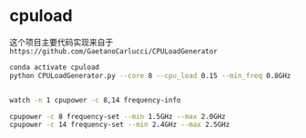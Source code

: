 # cpuload

这个项目主要代码实现来自于`https://github.com/GaetanoCarlucci/CPULoadGenerator`

```bash
conda activate cpuload
python CPULoadGenerator.py --core 8 --cpu_load 0.15 --min_freq 0.8GHz --max_freq 1.0GHz  --core 9 --cpu_load 0.95 --min_freq 2.4GHz --max_freq 2.5GHz  --duration 120


watch -n 1 cpupower -c 8,14 frequency-info

cpupower -c 8 frequency-set --min 1.5GHz --max 2.0GHz
cpupower -c 14 frequency-set --min 2.4GHz --max 2.5GHz
```
